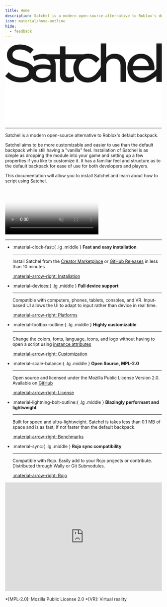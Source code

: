 ```yaml
---
title: Home
description: Satchel is a modern open-source alternative to Roblox's default backpack. Satchel aims to be more customizable and easier to use than the default backpack while still having a "vanilla" feel.
icon: material/home-outline
hide:
  - feedback
---
```


![Satchel](assets/satchel-black.svg#only-light)
![Satchel](assets/satchel-white.svg#only-dark)

---

<!-- ???+ abstract "Please don't scroll away"

    Satchel needs your support for its future and development. We distribute Satchel and provide updates for free, for anyone to use or modify. Just know by donating, 100% goes towards the development and paying for the education of the maintainers. So please consider becoming a patron.

    [Become a patron](https://patreon.com/RyanLuu){ .md-button } -->

Satchel is a modern open-source alternative to Roblox's default backpack.

Satchel aims to be more customizable and easier to use than the default backpack while still having a "vanilla" feel. Installation of Satchel is as simple as dropping the module into your game and setting up a few properties if you like to customize it. It has a familiar feel and structure as to the default backpack for ease of use for both developers and players.

This documentation will allow you to install Satchel and learn about how to script using Satchel.

<video
  controls
  muted
  preload="metadata"
  src="https://github.com/RyanLua/Satchel/assets/80087248/2cd3f164-6bf3-4c3b-a682-67a386f576d5"
  poster="https://github.com/RyanLua/Satchel/assets/80087248/e4c58793-05cc-4102-9d5e-a8b961915669"
  type="video/mp4">
  Sorry, your browser doesn't support embedded videos, but don't worry, you can
  <a href="https://github.com/RyanLua/Satchel/assets/80087248/2cd3f164-6bf3-4c3b-a682-67a386f576d5">download it</a>
  and watch it with your favorite video player!
</video>

---

<div class="grid cards" markdown>

- :material-clock-fast:{ .lg .middle } __Fast and easy installation__

    ---

    Install Satchel from the [Creator Marketplace](https://create.roblox.com/marketplace/asset/13947506401) or [GitHub Releases](https://github.com/RyanLua/Satchel/releases) in less than 10 minutes

    [:material-arrow-right: Installation](installation.md)

- :material-devices:{ .lg .middle } __Full device support__

    ---

    Compatible with computers, phones, tablets, consoles, and VR. Input-based UI allows the UI to adapt to input rather than device in real time.

    [:material-arrow-right: Platforms](platforms.md)

- :material-toolbox-outline:{ .lg .middle } __Highly customizable__

    ---

    Change the colors, fonts, language, icons, and logo without having to open a script using [instance attributes](https://create.roblox.com/docs/studio/instance-attributes)

    [:material-arrow-right: Customization](usage.md#customization)

- :material-scale-balance:{ .lg .middle } __Open Source, MPL-2.0__

    ---

    Open source and licensed under the Mozilla Public License Version 2.0. Available on [GitHub](https://github.com/RyanLua/Satchel)

    [:material-arrow-right: License](https://github.com/RyanLua/Satchel#MPL-2.0-1-ov-file)

- :material-lightning-bolt-outline:{ .lg .middle } __Blazingly performant and lightweight__

    ---

    Built for speed and ultra-lightweight. Satchel is takes less than 0.1 MB of space and is as fast, if not faster than the default backpack.

    [:material-arrow-right: Benchmarks](benchmarks.md)

- :material-sync:{ .lg .middle } __Rojo sync compatibility__

    ---

    Compatible with Rojo. Easily add to your Rojo projects or contribute. Distributed through Wally or Git Submodules.

    [:material-arrow-right: Rojo](https://rojo.space/)

</div>

<iframe src="https://discord.com/widget?id=1162303282002272359" width=100% height="350" allowtransparency="true" frameborder="0" sandbox="allow-popups allow-popups-to-escape-sandbox allow-same-origin allow-scripts"></iframe>

*[MPL-2.0]: Mozilla Public License 2.0
*[VR]: Virtual reality
